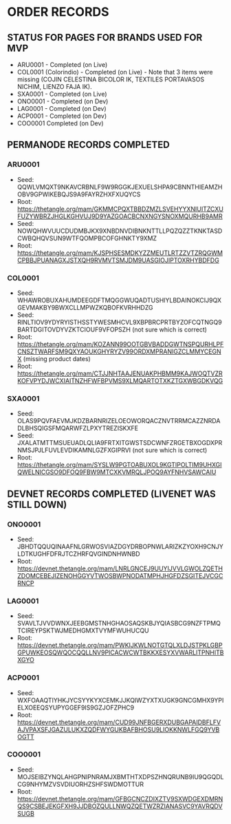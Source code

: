 # ORDER RECORDS

## STATUS FOR PAGES FOR BRANDS USED FOR MVP

- ARU0001 - Completed (on Live)
- COL0001 (Colorindio) - Completed (on Live) - Note that 3 items were missing (COJIN CELESTINA BICOLOR IK, TEXTILES PORTAVASOS NICHIM, LIENZO FAJA IK).
- SXA0001 - Completed (on Live)
- ONO0001 - Completed (on Dev)
- LAG0001 - Completed (on Dev)
- ACP0001 - Completed (on Dev)
- COO0001 Completed (on Dev)

## PERMANODE RECORDS COMPLETED

### ARU0001

- Seed: QQWLVMQXT9NKAVCRBNLF9W9RGGKJEXUELSHPA9CBNNTHIEAMZHOBV9GPWIKEBQJS9A9FAYRZHXFXUQYCS
- Root: <https://thetangle.org/mam/GKMMCPQXTBBDZMZLSVEHYYXNIUITZCXUFUZYWBRZJHGLKGHVUJ9D9YAZGOACBCNXNGYSNOXMQURHB9AMR>
- Seed: NOWQHWVUUCDUDMBJKX9XNBDNVDIBNKNTTLLPQZQZZTKNKTASDCWBQHQVSUN9WTFQOMPBCOFGHNKTY9XMZ
- Root: <https://thetangle.org/mam/KJSPHSESMDKYZZMEUTLRTZZVTZRQGWMCPBBJPUANAGXJSTXQH9RVMVTSMJDM9UASGIOJIPTOXRHYBDFDG>

### COL0001

- Seed: WHAWROBUXAHUMDEEGDFTMQGGWUQADTUSHIYLBDAINOKCIJ9QXGEVMAKBY9BWXCLLMPWZKQBOFKVRHHDZG
- Seed: RINLTIOV9YDYRYISTHSSTYWESMHCVL9XBPBRCPRTBYZOFCQTNGQ9BARTDGITOVDYVZKTCIOUF9VFOPSZH (not sure which is correct)
- Root: <https://thetangle.org/mam/KOZANN99OOTGBVBADDGWTNSPQURHLPFCNSZTWARFSM9QXYAOUKGHYRYZV99ORDXMPRANIGZCLMMYCEGNX> (missing product dates)
- Root: <https://thetangle.org/mam/CTJJNHTAAJENUAKPHBMM9KAJWOQTVZRKOFVPYDJWCXIAITNZHFWFBPVMS9XLMQARTOTXKZTGXWBGDKVQG>

### SXA0001

- Seed: OLAS9PQVFAEVMJKDZBARNRIZELOEOWORQACZNVTRRMCAZZNRDADLBHSQIGSFMQARWFZLPXYTREZISKXFE
- Seed: JXALATMTTMSUEUADLQLIA9FRTXITGWSTSDCWNFZRGETBXOGDXPRNMSJPJLFUVLEVDIKAMNLGZFXGIPRVI (not sure which is correct)
- Root: <https://thetangle.org/mam/SYSLW9PGTOABUXOL9KGTIPOLTIM9UHXGIQWELNICGSO9DFOQ9FBW9MTCXKVMRQLJPOQ9AYFNHVSAWCAIU>

## DEVNET RECORDS COMPLETED (LIVENET WAS STILL DOWN)

### ONO0001

- Seed: JBHDTQQUQINAAFNLGRWOSVIAZDGYDRBOPNWLARIZKZYOXH9CNJYLDTKUGHFDFRJTCZHRFQVGINDNHWNBD
- Root: <https://devnet.thetangle.org/mam/LNRLGNCEJ9UUYIJVVLGWOLZQETHZDOMCEBEJIZENOHGGYVTWOSBWPNODATMPHJHGFDZSGITEJVCGCRNCP>

### LAG0001

- Seed: SVAVLTJVVDWNXJEEBGMSTNHGHAOSAQSKBJYQIASBCG9NZFTPMQTCIREYPSKTWJMEDHGMXTVYMFWUHUCQU
- Root: <https://devnet.thetangle.org/mam/PWKIJKWLNOTGTQLXLDJSTPKLGBPGPUWKEOSQWQOCQQLLNV9PICACWCWTBKKXESYXVWARLITPNHITBXGYO>

### ACP0001

- Seed: WXFOAAQTIYHKJYCSYYKYXCEMKJJKQIWZYXTXUGK9GNCGMHX9YPIELXOEEQSYUPYGGEF9IS9GZJOFZPHC9
- Root: <https://devnet.thetangle.org/mam/CUD99JNFBGERXDUBGAPAIDBFLFVAJVPAXSFJGAZULUKXZQDFWYGUKBAFBHOSU9LIOKKNWLFGQ9YVBOGTT>

### COO0001

- Seed: MOJSEIBZYNQLAHGPNIPNRAMJXBMTHTXDPSZHNQRUNB9IU9QGQDLCG9NHYMZVSVDIUORHZSHFSWDMOTTUR
- Root: <https://devnet.thetangle.org/mam/GFBGCNCZDIXZTV9SXWDGEXDMRNQS9CSBEJEKGFXH9JJDBOZQULLNWQZQETWZRZIANASVC9YAVRQDVSUGB>